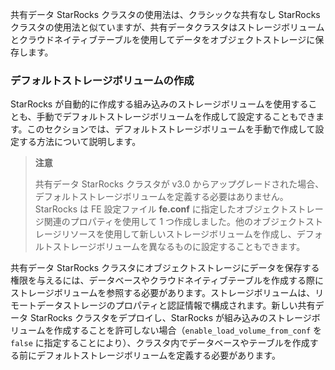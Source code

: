 共有データ StarRocks クラスタの使用法は、クラシックな共有なし StarRocks クラスタの使用法と似ていますが、共有データクラスタはストレージボリュームとクラウドネイティブテーブルを使用してデータをオブジェクトストレージに保存します。

### デフォルトストレージボリュームの作成

StarRocks が自動的に作成する組み込みのストレージボリュームを使用することも、手動でデフォルトストレージボリュームを作成して設定することもできます。このセクションでは、デフォルトストレージボリュームを手動で作成して設定する方法について説明します。

> **注意**
>
> 共有データ StarRocks クラスタが v3.0 からアップグレードされた場合、デフォルトストレージボリュームを定義する必要はありません。StarRocks は FE 設定ファイル **fe.conf** に指定したオブジェクトストレージ関連のプロパティを使用して 1 つ作成しました。他のオブジェクトストレージリソースを使用して新しいストレージボリュームを作成し、デフォルトストレージボリュームを異なるものに設定することもできます。

共有データ StarRocks クラスタにオブジェクトストレージにデータを保存する権限を与えるには、データベースやクラウドネイティブテーブルを作成する際にストレージボリュームを参照する必要があります。ストレージボリュームは、リモートデータストレージのプロパティと認証情報で構成されます。新しい共有データ StarRocks クラスタをデプロイし、StarRocks が組み込みのストレージボリュームを作成することを許可しない場合（`enable_load_volume_from_conf` を `false` に指定することにより）、クラスタ内でデータベースやテーブルを作成する前にデフォルトストレージボリュームを定義する必要があります。